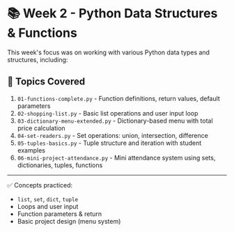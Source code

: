 # 📚 Week 2 - Python Data Structures & Functions

This week's focus was on working with various Python data types and structures, including:

## 🧠 Topics Covered

1. `01-functions-complete.py` - Function definitions, return values, default parameters
2. `02-shopping-list.py` - Basic list operations and user input loop
3. `03-dictionary-menu-extended.py` - Dictionary-based menu with total price calculation
4. `04-set-readers.py` - Set operations: union, intersection, difference
5. `05-tuples-basics.py` - Tuple structure and iteration with student examples
6. `06-mini-project-attendance.py` - Mini attendance system using sets, dictionaries, tuples, functions

---

✅ Concepts practiced:
- `list`, `set`, `dict`, `tuple`
- Loops and user input
- Function parameters & return
- Basic project design (menu system)